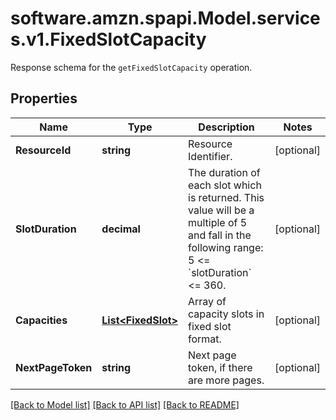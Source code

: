 # software.amzn.spapi.Model.services.v1.FixedSlotCapacity
Response schema for the `getFixedSlotCapacity` operation.

## Properties

Name | Type | Description | Notes
------------ | ------------- | ------------- | -------------
**ResourceId** | **string** | Resource Identifier. | [optional] 
**SlotDuration** | **decimal** | The duration of each slot which is returned. This value will be a multiple of 5 and fall in the following range: 5 &lt;&#x3D; &#x60;slotDuration&#x60; &lt;&#x3D; 360. | [optional] 
**Capacities** | [**List&lt;FixedSlot&gt;**](FixedSlot.md) | Array of capacity slots in fixed slot format. | [optional] 
**NextPageToken** | **string** | Next page token, if there are more pages. | [optional] 

[[Back to Model list]](../README.md#documentation-for-models) [[Back to API list]](../README.md#documentation-for-api-endpoints) [[Back to README]](../README.md)

